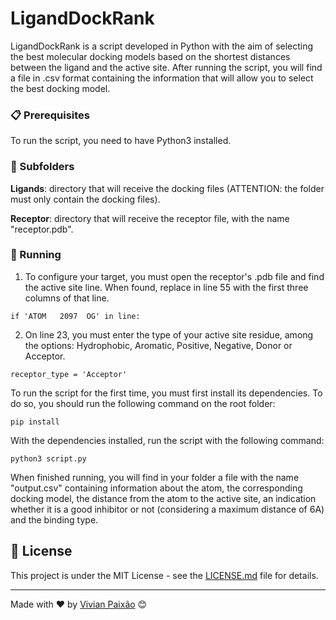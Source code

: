 # LigandDockRank

LigandDockRank is a script developed in Python with the aim of selecting the best molecular docking models based on the shortest distances between the ligand and the active site. After running the script, you will find a file in .csv format containing the information that will allow you to select the best docking model.

### 📋 Prerequisites

To run the script, you need to have Python3 installed.

### 📁 Subfolders

**Ligands**: directory that will receive the docking files (ATTENTION: the folder must only contain the docking files).

**Receptor**: directory that will receive the receptor file, with the name "receptor.pdb".

### 🔧 Running

1. To configure your target, you must open the receptor's .pdb file and find the active site line. When found, replace in line 55 with the first three columns of that line.

```
if 'ATOM   2097  OG' in line:
```

2. On line 23, you must enter the type of your active site residue, among the options: Hydrophobic, Aromatic, Positive, Negative, Donor or Acceptor.

```
receptor_type = 'Acceptor'
```

To run the script for the first time, you must first install its dependencies. To do so, you should run the following command on the root folder:

```
pip install
```

With the dependencies installed, run the script with the following command:

```
python3 script.py
```

When finished running, you will find in your folder a file with the name "output.csv" containing information about the atom, the corresponding docking model, the distance from the atom to the active site, an indication whether it is a good inhibitor or not (considering a maximum distance of 6A) and the binding type.

## 📄 License

This project is under the MIT License - see the [LICENSE.md](https://github.com/vivianmp95/ligand-dock-rank/blob/main/LICENSE) file for details.

---
Made with ❤️ by [Vivian Paixão](https://github.com/vivianmp95) 😊